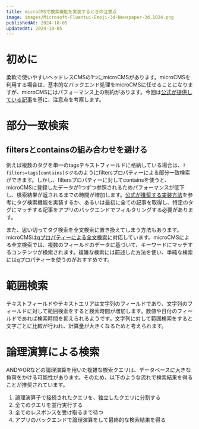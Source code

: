 ```yaml
---
title: microCMSで検索機能を実装するときの注意点
image: images/Microsoft-Fluentui-Emoji-3d-Newspaper-3d.1024.png
publishedAt: 2024-10-05
updatedAt: 2024-10-05
---
```

# 初めに

柔軟で使いやすいヘッドレスCMSの1つにmicroCMSがあります。microCMSを利用する場合は、基本的なバックエンド処理をmicroCMSに任せることになりますが、microCMSにはパフォーマンス上の制約があります。今回は[公式が提供している記事](https://help.microcms.io/ja/knowledge/content-api-get-response-slow)を基に、注意点を考察します。

# 部分一致検索

## filtersとcontainsの組み合わせを避ける

例えば複数のタグを単一のtagsテキストフィールドに格納している場合は、`?filters=tags[contains]タグ名`のようにfiltersプロパティーによる部分一致検索ができます。しかし、filtersプロパティーに対してcontainsを使うと、microCMSに登録したデータが1つずつ参照されるためパフォーマンスが低下し、検索結果が返されるまでの時間が増加します。[公式が推奨する実装方法](https://help.microcms.io/ja/knowledge/categories-and-tabs)を参考にタグ検索機能を実装するか、あるいは最初に全ての記事を取得し、特定のタグにマッチする記事をアプリのバックエンドでフィルタリングする必要があります。

また、思い切ってタグ検索を全文検索に置き換えてしまう方法もあります。microCMSは[qプロパティーによる全文検索](https://document.microcms.io/content-api/get-list-contents#ha8abec0b2f)に対応しています。microCMSによる全文検索では、複数のフィールドのデータに基づいて、キーワードにマッチするコンテンツが検索されます。複雑な検索には前述した方法を使い、単純な検索にはqプロパティーを使うのがおすすめです。

# 範囲検索

テキストフィールドやテキストエリアは文字列のフィールドであり、文字列のフィールドに対して範囲検索をすると検索時間が増加します。数値や日付のフィールドであれば検索時間を抑えられるようです。文字列に対して範囲検索をすると文字ごとに比較が行われ、計算量が大きくなるためと考えられます。

# 論理演算による検索

ANDやORなどの論理演算を用いた複雑な検索クエリは、データベースに大きな負荷をかける可能性があります。そのため、以下のような流れで検索結果を得ることが推奨されています。

1.  論理演算子で接続されたクエリを、独立したクエリに分割する
2.  全てのクエリを並行実行する
3.  全てのレスポンスを受け取るまで待つ
4.  アプリのバックエンドで論理演算をして最終的な検索結果を得る
